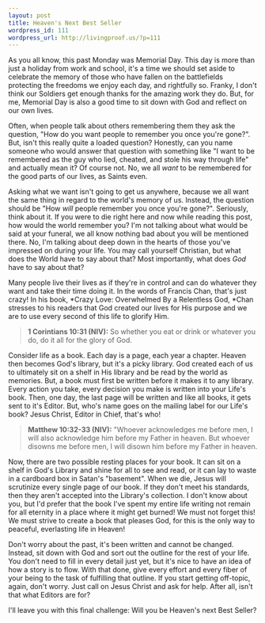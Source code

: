 ```yaml
--- 
layout: post
title: Heaven's Next Best Seller
wordpress_id: 111
wordpress_url: http://livingproof.us/?p=111
---
```

As you all know, this past Monday was Memorial Day. This day is more than just a holiday from work and school, it's a time we should set aside to celebrate the memory of those who have fallen on the battlefields protecting the freedoms we enjoy each day, and rightfully so. Franky, I don't think our Soldiers get enough thanks for the amazing work they do. But, for me, Memorial Day is also a good time to sit down with God and reflect on our own lives.

Often, when people talk about others remembering them they ask the question, "How do you want people to remember you once you're gone?". But, isn't this really quite a loaded question? Honestly, can you name someone who would answer that question with something like "I want to be remembered as the guy who lied, cheated, and stole his way through life" and actually mean it? Of course not. No, we all *want* to be remembered for the good parts of our lives, as Saints even.

Asking what we want isn't going to get us anywhere, because we all want the same thing in regard to the world's memory of us. Instead, the question should be "How *will* people remember you once you're gone?". Seriously, think about it. If you were to die right here and now while reading this post, how would the world remember you? I'm not talking about what would be said at your funeral, we all know nothing bad about you will be mentioned there. No, I'm talking about deep down in the hearts of those you've impressed on during your life. You may call yourself Christian, but what does the World have to say about that? Most importantly, what does *God* have to say about that?

Many people live their lives as if they're in control and can do whatever they want and take their time doing it. In the words of Francis Chan, that's just crazy! In his book, *Crazy Love: Overwhelmed By a Relentless God, *Chan stresses to his readers that God created our lives for His purpose and we are to use every second of this life to glorify Him.

> **1 Corintians 10:31 (NIV):** So whether you eat or drink or whatever you do, do it all for the glory of God.

Consider life as a book. Each day is a page, each year a chapter. Heaven then becomes God's library, but it's a picky library. God created each of us to ultimately sit on a shelf in His library and be read by the world as memories. But, a book must first be written before it makes it to any library. Every action you take, every decision you make is written into your Life's book. Then, one day, the last page will be written and like all books, it gets sent to it's Editor. But, who's name goes on the mailing label for our Life's book? Jesus Christ, Editor in Chief, that's who!

> **Matthew 10:32-33 (NIV):** "Whoever acknowledges me before men, I will also acknowledge him before my Father in heaven. But whoever disowns me before men, I will disown him before my Father in heaven.

Now, there are two possible resting places for your book. It can sit on a shelf in God's Library and shine for all to see and read, or it can lay to waste in a cardboard box in Satan's "basement". When we die, Jesus will scrutinize every single page of our book. If they don't meet his standards, then they aren't accepted into the Library's collection. I don't know about you, but I'd prefer that the book I've spent my entire life writing not remain for all eternity in a place where it might get burned! We must not forget this! We must strive to create a book that pleases God, for this is the only way to peaceful, everlasting life in Heaven!

Don't worry about the past, it's been written and cannot be changed. Instead, sit down with God and sort out the outline for the rest of your life. You don't need to fill in every detail just yet, but it's nice to have an idea of how a story is to flow. With that done, give every effort and every fiber of your being to the task of fulfilling that outline. If you start getting off-topic, again, don't worry. Just call on Jesus Christ and ask for help. After all, isn't that what Editors are for?

I'll leave you with this final challenge: Will you be Heaven's next Best Seller?
